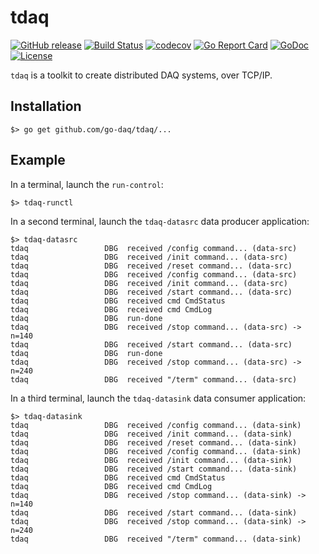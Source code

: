 # tdaq

[![GitHub release](https://img.shields.io/github/release/go-daq/tdaq.svg)](https://github.com/go-daq/tdaq/releases)
[![Build Status](https://travis-ci.org/go-daq/tdaq.svg?branch=master)](https://travis-ci.org/go-daq/tdaq)
[![codecov](https://codecov.io/gh/go-daq/tdaq/branch/master/graph/badge.svg)](https://codecov.io/gh/go-daq/tdaq)
[![Go Report Card](https://goreportcard.com/badge/github.com/go-daq/tdaq)](https://goreportcard.com/report/github.com/go-daq/tdaq)
[![GoDoc](https://godoc.org/github.com/go-daq/tdaq?status.svg)](https://godoc.org/github.com/go-daq/tdaq)
[![License](https://img.shields.io/badge/License-BSD--3-blue.svg)](https://github.com/go-daq/tdaq/license)

`tdaq` is a toolkit to create distributed DAQ systems, over TCP/IP.

## Installation

```
$> go get github.com/go-daq/tdaq/...
```

## Example

In a terminal, launch the `run-control`:

```
$> tdaq-runctl
```

In a second terminal, launch the `tdaq-datasrc` data producer application:

```
$> tdaq-datasrc
tdaq                 DBG  received /config command... (data-src)
tdaq                 DBG  received /init command... (data-src)
tdaq                 DBG  received /reset command... (data-src)
tdaq                 DBG  received /config command... (data-src)
tdaq                 DBG  received /init command... (data-src)
tdaq                 DBG  received /start command... (data-src)
tdaq                 DBG  received cmd CmdStatus
tdaq                 DBG  received cmd CmdLog
tdaq                 DBG  run-done
tdaq                 DBG  received /stop command... (data-src) -> n=140
tdaq                 DBG  received /start command... (data-src)
tdaq                 DBG  run-done
tdaq                 DBG  received /stop command... (data-src) -> n=240
tdaq                 DBG  received "/term" command... (data-src)
```

In a third terminal, launch the `tdaq-datasink` data consumer application:

```
$> tdaq-datasink
tdaq                 DBG  received /config command... (data-sink)
tdaq                 DBG  received /init command... (data-sink)
tdaq                 DBG  received /reset command... (data-sink)
tdaq                 DBG  received /config command... (data-sink)
tdaq                 DBG  received /init command... (data-sink)
tdaq                 DBG  received /start command... (data-sink)
tdaq                 DBG  received cmd CmdStatus
tdaq                 DBG  received cmd CmdLog
tdaq                 DBG  received /stop command... (data-sink) -> n=140
tdaq                 DBG  received /start command... (data-sink)
tdaq                 DBG  received /stop command... (data-sink) -> n=240
tdaq                 DBG  received "/term" command... (data-sink)
```
